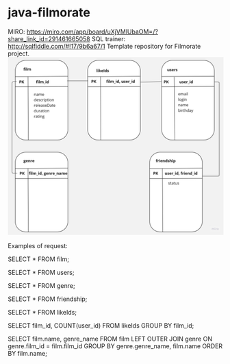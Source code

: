 # java-filmorate
MIRO: https://miro.com/app/board/uXjVMlUbaOM=/?share_link_id=291461665058
SQL trainer: http://sqlfiddle.com/#!17/9b6a67/1
Template repository for Filmorate project.
![Screenshot of a scheme filmorate.](https://raw.githubusercontent.com/Ksenni888/java-filmorate/main/scheme-filmorate.jpg)

Examples of request:

SELECT *
FROM film;

SELECT *
FROM users;

SELECT *
FROM genre;

SELECT *
FROM friendship;

SELECT *
FROM likeIds;

SELECT 
film_id,
COUNT(user_id)
FROM likeIds
GROUP BY film_id;

SELECT 
film.name,
genre_name
FROM film
LEFT OUTER JOIN genre ON genre.film_id = film.film_id
GROUP BY genre.genre_name, film.name
ORDER BY film.name;
